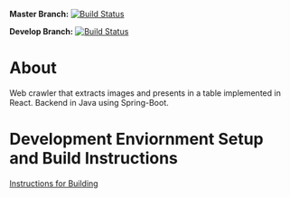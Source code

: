 
**Master Branch:**  [![Build Status](https://travis-ci.org/datim/squid.svg?branch=master)](https://travis-ci.org/datim/squid)

**Develop Branch:** [![Build Status](https://travis-ci.org/datim/squid.svg?branch=develop)](https://travis-ci.org/datim/squid)

# About
Web crawler that extracts images and presents in a table implemented in React.  Backend in Java using Spring-Boot.

# Development Enviornment Setup and Build Instructions
[Instructions for Building](docs/build_instructions.md)
